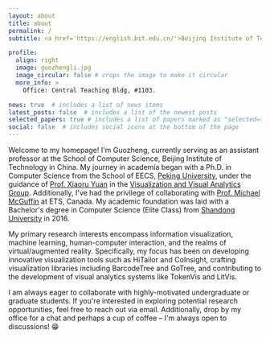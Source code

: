 ```yaml
---
layout: about
title: about
permalink: /
subtitle: <a href='https://english.bit.edu.cn/'>Beijing Institute of Technology</a>

profile:
  align: right
  image: guozhengli.jpg
  image_circular: false # crops the image to make it circular
  more_info: >
    Office: Central Teaching Bldg, #1103.

news: true  # includes a list of news items
latest_posts: false  # includes a list of the newest posts
selected_papers: true # includes a list of papers marked as "selected={true}"
social: false  # includes social icons at the bottom of the page
---
```


Welcome to my homepage! I'm Guozheng, currently serving as an assistant professor at the School of Computer Science, Beijing Institute of Technology in China. My journey in academia began with a Ph.D. in Computer Science from the School of EECS, <a href='https://english.pku.edu.cn/'>Peking University</a>, under the guidance of <a href='https://vis.pku.edu.cn/xiaoruyuan.html'>Prof. Xiaoru Yuan</a> in the <a href='https://vis.pku.edu.cn/wiki/'>Visualization and Visual Analytics Group</a>. Additionally, I've had the privilege of collaborating with <a href='https://www.michaelmcguffin.com/'>Prof. Michael McGuffin</a> at ETS, Canada. My academic foundation was laid with a Bachelor's degree in Computer Science (Elite Class) from  <a href='https://en.sdu.edu.cn/'>Shandong University</a> in 2016.

My primary research interests encompass information visualization, machine learning, human-computer interaction, and the realms of virtual/augmented reality. Specifically, my focus has been on developing innovative visualization tools such as HiTailor and CoInsight, crafting visualization libraries including BarcodeTree and GoTree, and contributing to the development of visual analytics systems like TokenVis and LitVis.

I am always eager to collaborate with highly-motivated undergraduate or graduate students. If you're interested in exploring potential research opportunities, feel free to reach out via email. Additionally, drop by my office for a chat and perhaps a cup of coffee – I'm always open to discussions! :grin:


<!-- Write your biography here. Tell the world about yourself. Link to your favorite [subreddit](http://reddit.com). You can put a picture in, too. The code is already in, just name your picture `prof_pic.jpg` and put it in the `img/` folder.

Put your address / P.O. box / other info right below your picture. You can also disable any of these elements by editing `profile` property of the YAML header of your `_pages/about.md`. Edit `_bibliography/papers.bib` and Jekyll will render your [publications page](/al-folio/publications/) automatically.

Link to your social media connections, too. This theme is set up to use [Font Awesome icons](https://fontawesome.com/) and [Academicons](https://jpswalsh.github.io/academicons/), like the ones below. Add your Facebook, Twitter, LinkedIn, Google Scholar, or just disable all of them. -->